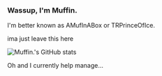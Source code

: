 ### Wassup, I'm Muffin. 

I'm better known as AMufInABox or TRPrinceOfIce. 

ima just leave this here

![Muffin.'s GitHub stats](https://github-readme-stats.vercel.app/api?username=AMufInABox&count_private=true)

Oh and I currently help manage...
<!-- 
**AMufInABox/amufinabox** is a ✨ _special_ ✨ repository because its `README.md` (this file) appears on your GitHub profile.

Here are some ideas to get you started:

- 🔭 I’m currently working on ...
- 🌱 I’m currently learning ...
- 👯 I’m looking to collaborate on ...
- 🤔 I’m looking for help with ...
- 💬 Ask me about ...
- 📫 How to reach me: ...
- 😄 Pronouns: ...
- ⚡ Fun fact: ...
-->
